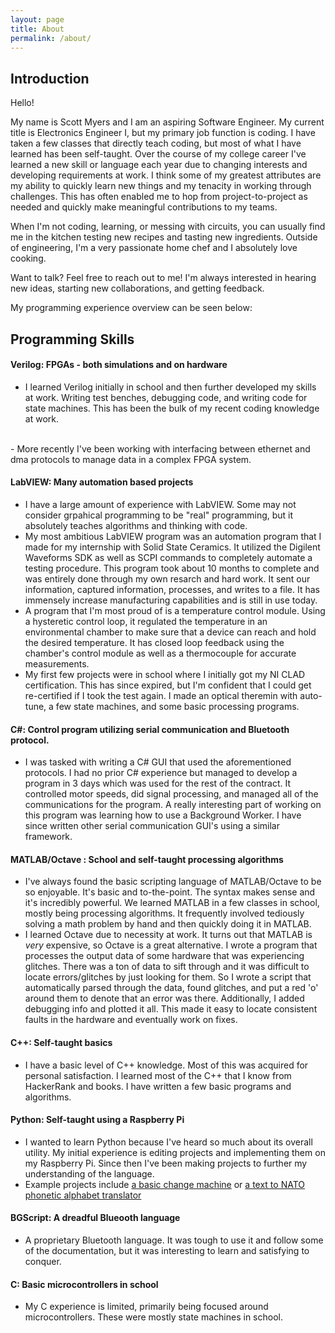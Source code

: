 ```yaml
---
layout: page
title: About
permalink: /about/
---
```


## Introduction 
Hello!


My name is Scott Myers and I am an aspiring Software Engineer. My current title is Electronics Engineer I, but my primary job function is coding. 
I have taken a few classes that directly teach coding, but most of what I have learned has been self-taught. 
Over the course of my college career I've learned a new skill or language each year due to changing interests and developing requirements at work. 
I think some of my greatest attributes are my ability to quickly learn new things and my tenacity in working through challenges. 
This has often enabled me to hop from project-to-project as needed and quickly make meaningful contributions to my teams.

When I'm not coding, learning, or messing with circuits, you can usually find me in the kitchen testing new recipes and tasting new ingredients. Outside of engineering, I'm a very passionate home chef and I absolutely love cooking. 

Want to talk? Feel free to reach out to me! I'm always interested in hearing new ideas, starting new collaborations, and getting feedback.

My programming experience overview can be seen below:

## Programming Skills

#### Verilog: FPGAs - both simulations and on hardware
  - I learned Verilog initially in school and then further developed my skills at work. Writing test benches, debugging code, and writing code for state machines. This has been the bulk of my recent coding knowledge at work.
  <br>
  - More recently I've been working with interfacing between ethernet and dma protocols to manage data in a complex FPGA system.
  
#### LabVIEW: Many automation based projects
  - I have a large amount of experience with LabVIEW. Some may not consider grpahical programming to be "real" programming, but it absolutely teaches algorithms and thinking with code.
  - My most ambitious LabVIEW program was an automation program that I made for my internship with Solid State Ceramics. It utilized the Digilent Waveforms SDK as well as SCPI commands to completely automate a testing procedure. This program took about 10 months to complete and was entirely done through my own resarch and hard work. It sent our information, captured information, processes, and writes to a file. It has immensely increase manufacturing capabilities and is still in use today.
  - A program that I'm most proud of is a temperature control module. Using a hysteretic control loop, it regulated the temperature in an environmental chamber to make sure that a device can reach and hold the desired temperature. It has closed loop feedback using the chamber's control module as well as a thermocouple for accurate measurements.
  - My first few projects were in school where I initially got my NI CLAD certification. This has since expired, but I'm confident that I could get re-certified if I took the test again. I made an optical theremin with auto-tune, a few state machines, and some basic processing programs.
  
#### C#: Control program utilizing serial communication and Bluetooth protocol. 
  - I was tasked with writing a C# GUI that used the aforementioned protocols. I had no prior C# experience but managed to develop a program in          3 days which was used for the rest of the contract. It controlled motor speeds, did signal processing, and managed all of the communications for the program. A really interesting part of working on this program was learning how to use a Background Worker. I have since written other serial communication GUI's using a similar framework.  
  
#### MATLAB/Octave : School and self-taught processing algorithms
  - I've always found the basic scripting language of MATLAB/Octave to be so enjoyable. It's basic and to-the-point. The syntax makes sense and it's incredibly powerful. We learned MATLAB in a few classes in school, mostly being processing algorithms. It frequently involved tediously solving a math problem by hand and then quickly doing it in MATLAB. 
  - I learned Octave due to necessity at work. It turns out that MATLAB is *very* expensive, so Octave is a great alternative. I wrote a program that processes the output data of some hardware that was experiencing glitches. There was a ton of data to sift through and it was difficult to locate errors/glitches by just looking for them. So I wrote a script that automatically parsed through the data, found glitches, and put a red 'o' around them to denote that an error was there. Additionally, I added debugging info and plotted it all. This made it easy to locate consistent faults in the hardware and eventually work on fixes. 
 
#### C++: Self-taught basics
  - I have a basic level of C++ knowledge. Most of this was acquired for personal satisfaction. I learned most of the C++ that I know from HackerRank and books. I have written a few basic programs and algorithms.
  
#### Python: Self-taught using a Raspberry Pi
  - I wanted to learn Python because I've heard so much about its overall utility. My initial experience is editing projects and implementing them on my Raspberry Pi. Since then I've been making projects to further my understanding of the language. <br>
  - Example projects include [a basic change machine](https://github.com/smyers24/Change-Machine.git) or [a text to NATO phonetic alphabet translator](https://github.com/smyers24/Text-to-NATO-Phonetic-Alphabet.git)
  
#### BGScript: A dreadful Blueooth language
   - A proprietary Bluetooth language. It was tough to use it and follow some of the documentation, but it was interesting to learn and satisfying to conquer. 
   
#### C: Basic microcontrollers in school
   - My C experience is limited, primarily being focused around microcontrollers. These were mostly state machines in school.
